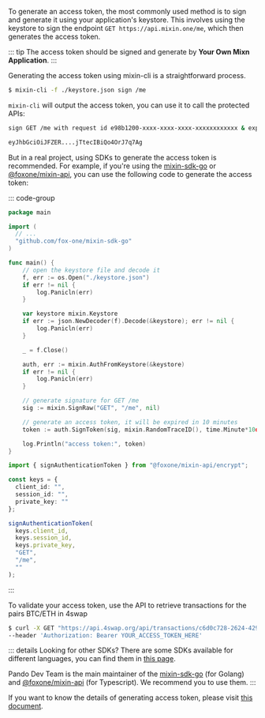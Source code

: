 To generate an access token, the most commonly used method is to sign and generate it using your application's keystore. This involves using the keystore to sign the endpoint `GET https://api.mixin.one/me`, which then generates the access token.

::: tip
The access token should be signed and generate by **Your Own Mixn Application**. 
:::

Generating the access token using mixin-cli is a straightforward process.

```bash [mixin-cli]
$ mixin-cli -f ./keystore.json sign /me
```

`mixin-cli` will output the access token, you can use it to call the protected APIs:

```bash
sign GET /me with request id e98b1200-xxxx-xxxx-xxxx-xxxxxxxxxxxx & exp 10m0s

eyJhbGciOiJFZER....jTtecIBiQo4OrJ7q7Ag
```

But in a real project, using SDKs to generate the access token is recommended. For example, if you're using the [mixin-sdk-go](https://github.com/fox-one/mixin-sdk-go) or [@foxone/mixin-api](https://github.com/fox-one/fe-tools-mixin/blob/main/packages/api/README.md), you can use the following code to generate the access token:

::: code-group

```go [Go]
package main

import (
  // ...
  "github.com/fox-one/mixin-sdk-go"
)

func main() {
	// open the keystore file and decode it
	f, err := os.Open("./keystore.json")
	if err != nil {
		log.Panicln(err)
	}

	var keystore mixin.Keystore
	if err := json.NewDecoder(f).Decode(&keystore); err != nil {
		log.Panicln(err)
	}

	_ = f.Close()

	auth, err := mixin.AuthFromKeystore(&keystore)
	if err != nil {
		log.Panicln(err)
	}

	// generate signature for GET /me
	sig := mixin.SignRaw("GET", "/me", nil)

	// generate an access token, it will be expired in 10 minutes
	token := auth.SignToken(sig, mixin.RandomTraceID(), time.Minute*10d)

	log.Println("access token:", token)
}
```

```typescript [Typescript]
import { signAuthenticationToken } from "@foxone/mixin-api/encrypt";

const keys = {
  client_id: "",
  session_id: "",
  private_key: ""
};

signAuthenticationToken(
  keys.client_id,
  keys.session_id,
  keys.private_key,
  "GET",
  "/me",
  ""
);
```

:::

To validate your access token, use the API to retrieve transactions for the pairs BTC/ETH in 4swap

```bash
$ curl -X GET "https://api.4swap.org/api/transactions/c6d0c728-2624-429b-8e0d-d9d19b6592fa/43d61dcd-e413-450d-80b8-101d5e903357/mine" -H "accept: application/json" \
--header 'Authorization: Bearer YOUR_ACCESS_TOKEN_HERE'
```

::: details Looking for other SDKs?
There are some SDKs available for different languages, you can find them in [this page](https://developers.mixin.one/docs/resources/sdk).

Pando Dev Team is the main maintainer of the [mixin-sdk-go](https://github.com/fox-one/mixin-sdk-go) (for Golang) and [@foxone/mixin-api](https://github.com/fox-one/fe-tools-mixin/blob/main/packages/api/README.md) (for Typescript). We recommend you to use them.
:::

If you want to know the details of generating access token, please visit [this document](https://developers.mixin.one/docs/api/guide#signing).

